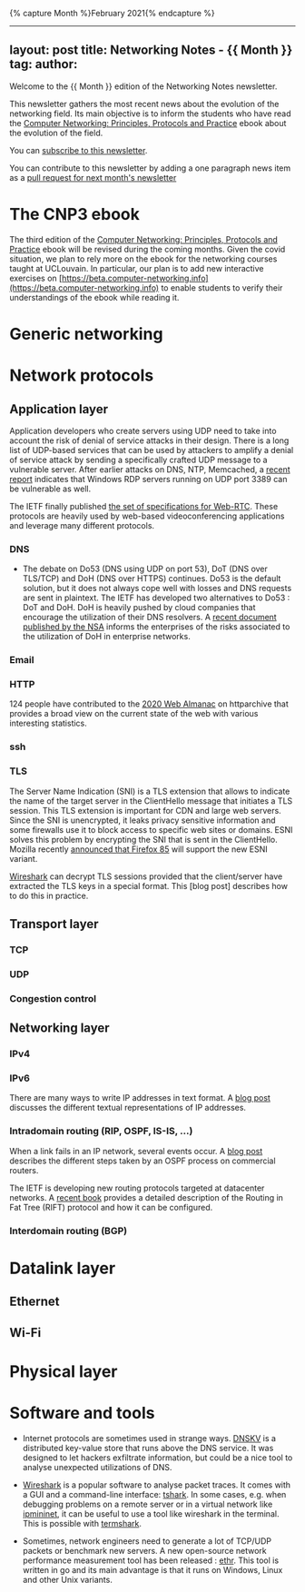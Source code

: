 {% capture Month %}February 2021{% endcapture %}


---
layout: post
title: Networking Notes - {{ Month }}
tag: 
author: 
---


Welcome to the {{ Month }} edition of the Networking Notes newsletter.

This newsletter gathers the most recent news about the evolution
of the networking field. Its main objective is to inform the students
who have read the [Computer Networking: Principles, Protocols and Practice](https://www.computer-networking.info) ebook about the evolution of the field.

You can [subscribe to this newsletter](http://blog.computer-networking.info/notes/).

You can contribute to this newsletter by adding a one paragraph news item as a [pull request for next month's newsletter](https://github.com/cnp3/netnews/edit/main/2021/2021-mar.md) 

# The CNP3 ebook 

The third edition of the [Computer Networking: Principles, Protocols and Practice](https://www.computer-networking.info) ebook will be revised during the coming months. Given the covid situation, we plan to rely more on the ebook for the networking courses taught at UCLouvain. In particular, our plan is to add new interactive exercises on [https://beta.computer-networking.info](https://beta.computer-networking.info) to enable students to verify their understandings of the ebook while reading it. 

# Generic networking


# Network protocols

## Application layer


Application developers who create servers using UDP need to take into account the risk of denial of service attacks in their design. There is a long list of UDP-based services that can be used by attackers to amplify a denial of service attack by sending a specifically crafted UDP message to a vulnerable server. After earlier attacks on DNS, NTP, Memcached, a [recent report](https://www.zdnet.com/google-amp/article/windows-rdp-servers-are-being-abused-to-amplify-ddos-attacks/?__twitter_impression=true) indicates that Windows RDP servers running on UDP port 3389 can be vulnerable as well.

The IETF finally published [the set of specifications for Web-RTC](https://www.ietf.org/blog/webrtc-standardized/). These protocols are heavily used by web-based videoconferencing applications and leverage many different protocols. 


### DNS

- The debate on Do53 (DNS using UDP on port 53), DoT (DNS over TLS/TCP) and DoH (DNS over HTTPS) continues. Do53 is the default solution, but it does not always cope well with losses and DNS requests are sent in plaintext. The IETF has developed two alternatives to Do53 : DoT and DoH. DoH is heavily pushed by cloud companies that encourage the utilization of their DNS resolvers. A [recent document published by the NSA](https://arstechnica.com/information-technology/2021/01/the-nsa-warns-enterprises-to-beware-of-third-party-dns-resolvers/?utm_brand=arstechnica&utm_source=twitter&utm_social-type=owned&utm_medium=social) informs the enterprises of the risks associated to the utilization of DoH in enterprise networks.


### Email

### HTTP

124 people have contributed to the [2020 Web Almanac](https://almanac.httparchive.org/en/2020/) on httparchive that provides a broad view on the current state of the web with various interesting statistics.

### ssh

### TLS

The Server Name Indication (SNI) is a TLS extension that allows to indicate the name of the target server in the ClientHello message that initiates a TLS session. This TLS extension is important for CDN and large web servers. Since the SNI is unencrypted, it leaks privacy sensitive information and some firewalls use it to block access to specific web sites or domains. ESNI solves this problem by encrypting the SNI that is sent in the ClientHello. Mozilla recently [announced that Firefox 85](https://blog.mozilla.org/security/2021/01/07/encrypted-client-hello-the-future-of-esni-in-firefox/) will support the new ESNI variant.

[Wireshark](https://www.wireshark.org) can decrypt TLS sessions provided that the client/server have extracted the TLS keys in a special format. This [blog post] describes how to do this in practice.

## Transport layer

### TCP

### UDP

### Congestion control

## Networking layer

### IPv4

### IPv6

There are many ways to write IP addresses in text format. A [blog post](https://blog.dave.tf/post/ip-addr-parsing/) discusses the different textual representations of IP addresses.

### Intradomain routing (RIP, OSPF, IS-IS, ...)

When a link fails in an IP network, several events occur. A [blog post](https://blog.ipspace.net/2020/12/what-happens-after-link-failure.html?utm_source=atom_feed) describes the different steps taken by an OSPF process on commercial routers.

The IETF is developing new routing protocols targeted at datacenter networks. A [recent book](https://www.juniper.net/documentation/en_US/day-one-books/DO_RIFT.pdf) provides a detailed description of the Routing in Fat Tree (RIFT) protocol and how it can be configured.

### Interdomain routing (BGP)

# Datalink layer

## Ethernet

## Wi-Fi

# Physical layer


# Software and tools

- Internet protocols are sometimes used in strange ways. [DNSKV](https://dnskv.com/) is a distributed key-value store that runs above the DNS service. It was designed to let hackers exfiltrate information, but could be a nice tool to analyse unexpected utilizations of DNS.

- [Wireshark](https://www.wireshark.org) is a popular software to analyse packet traces. It comes with a GUI and a command-line interface: [tshark](https://www.wireshark.org/docs/man-pages/tshark.html). In some cases, e.g. when debugging problems on a remote server or in a virtual network like [ipmininet](https://pypi.org/project/ipmininet/), it can be useful to use a tool like wireshark in the terminal. This is possible with [termshark](https://termshark.io/).

- Sometimes, network engineers need to generate a lot of TCP/UDP packets or benchmark new servers. A new open-source network performance measurement tool has been released : [ethr](https://github.com/microsoft/ethr). This tool is written in go and its main advantage is that it runs on Windows, Linux and other Unix variants. 